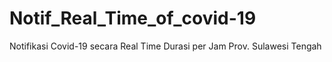 # Notif_Real_Time_of_covid-19
Notifikasi Covid-19 secara Real Time Durasi per Jam Prov. Sulawesi Tengah
